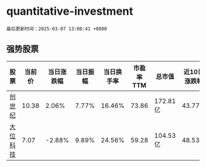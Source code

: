 # quantitative-investment

`最后更新时间：2025-03-07 13:08:41 +0800`

## 强势股票

|股票|当前价|当日涨跌幅|当日振幅|当日换手率|市盈率TTM|总市值|近10日涨跌幅|
|----|----|----|----|----|----|----|----|
|[创世纪](https://xueqiu.com/S/SZ300083)|10.38|2.06%|7.77%|16.46%|73.86|172.81亿|43.77%|
|[大位科技](https://xueqiu.com/S/SH600589)|7.07|-2.88%|9.89%|24.56%|59.28|104.53亿|48.53%|
